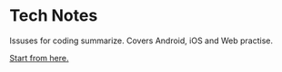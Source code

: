 # Tech Notes
Issuses for coding summarize. Covers Android, iOS and Web practise.

[Start from here.](https://github.com/vvLavida/notes/issues)
